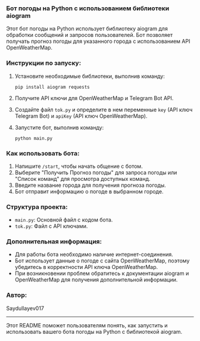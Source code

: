 
### Бот погоды на Python с использованием библиотеки aiogram

Этот бот погоды на Python использует библиотеку aiogram для обработки сообщений и запросов пользователей. Бот позволяет получать прогноз погоды для указанного города с использованием API OpenWeatherMap.

### Инструкции по запуску:

1. Установите необходимые библиотеки, выполнив команду:
   ```
   pip install aiogram requests
   ```

2. Получите API ключи для OpenWeatherMap и Telegram Bot API.

3. Создайте файл `tok.py` и определите в нем переменные `key` (API ключ Telegram Bot) и `apiKey` (API ключ OpenWeatherMap).

4. Запустите бот, выполнив команду:
   ```
   python main.py
   ```

### Как использовать бота:

1. Напишите `/start`, чтобы начать общение с ботом.
2. Выберите "Получить Прогноз погоды" для запроса погоды или "Список команд" для просмотра доступных команд.
3. Введите название города для получения прогноза погоды.
4. Бот отправит информацию о погоде в выбранном городе.

### Структура проекта:

- `main.py`: Основной файл с кодом бота.
- `tok.py`: Файл с API ключами.


### Дополнительная информация:

- Для работы бота необходимо наличие интернет-соединения.
- Бот использует данные о погоде с сайта OpenWeatherMap, поэтому убедитесь в корректности API ключа OpenWeatherMap.
- При возникновении проблем обратитесь к документации aiogram и OpenWeatherMap для получения дополнительной информации.

### Автор:

Saydullayev017


---

Этот README поможет пользователям понять, как запустить и использовать вашего бота погоды на Python с библиотекой aiogram.